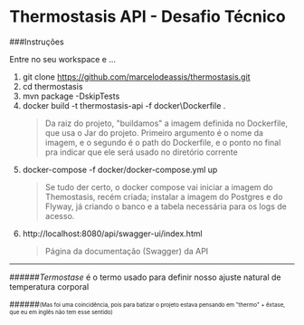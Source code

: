 # Thermostasis API - Desafio Técnico

###Instruções

Entre no seu workspace e ...
1. git clone https://github.com/marcelodeassis/thermostasis.git
1. cd thermostasis
1. mvn package -DskipTests
1. docker build -t thermostasis-api -f docker\Dockerfile .
     >Da raiz do projeto, "buildamos" a imagem definida no Dockerfile, que usa o Jar do projeto. Primeiro argumento é o nome da imagem, e o segundo é o path do Dockerfile, e o ponto no final pra indicar que ele será usado no diretório corrente
1.  docker-compose -f docker/docker-compose.yml up
    > Se tudo der certo, o docker compose vai iniciar a imagem do Themostasis, recém criada; instalar a imagem do Postgres e do Flyway, já criando o banco e a tabela necessária para os logs de acesso.
1. http://localhost:8080/api/swagger-ui/index.html
    > Página da documentação (Swagger) da API

---



######*Termostase* é o termo usado para definir nosso ajuste natural de temperatura corporal 

######<sub><sup>(Mas foi uma coincidência, pois para batizar o projeto estava pensando em "thermo" + êxtase, que eu em inglês não tem esse sentido)</sup></sub>




 
